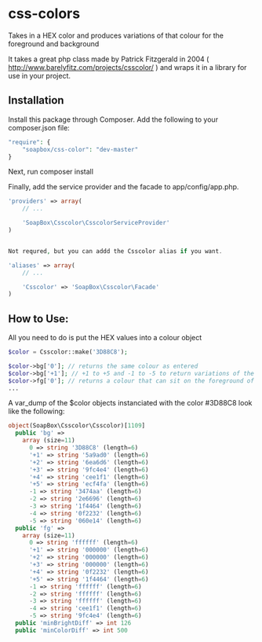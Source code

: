 css-colors
==========

Takes in a HEX color and produces variations of that colour for the foreground and background

It takes a great php class made by Patrick Fitzgerald in 2004 ( http://www.barelyfitz.com/projects/csscolor/ ) and wraps it in a library for use in your project.

## Installation

Install this package through Composer. Add the following to your composer.json file:
```php
"require": {
    "soapbox/css-color": "dev-master"
}
```
Next, run composer install

Finally, add the service provider and the facade to app/config/app.php.
```php
'providers' => array(
    // ...

    'SoapBox\Csscolor\CsscolorServiceProvider'
)


Not requred, but you can addd the Csscolor alias if you want.

'aliases' => array(
    // ...

    'Csscolor' => 'SoapBox\Csscolor\Facade'
)
```


## How to Use:

All you need to do is put the HEX values into a colour object
```php
$color = Csscolor::make('3D88C8');

$color->bg['0']; // returns the same colour as entered
$color->bg['+1']; // +1 to +5 and -1 to -5 to return variations of the colour to work with gradiants
$color->fg['0']; // returns a colour that can sit on the foreground of the defined hex value
...

```

A var_dump of the $color objects instanciated with the color #3D88C8 look like the following:
```php
object(SoapBox\Csscolor\Csscolor)[1109]
  public 'bg' => 
    array (size=11)
      0 => string '3D88C8' (length=6)
      '+1' => string '5a9ad0' (length=6)
      '+2' => string '6ea6d6' (length=6)
      '+3' => string '9fc4e4' (length=6)
      '+4' => string 'cee1f1' (length=6)
      '+5' => string 'ecf4fa' (length=6)
      -1 => string '3474aa' (length=6)
      -2 => string '2e6696' (length=6)
      -3 => string '1f4464' (length=6)
      -4 => string '0f2232' (length=6)
      -5 => string '060e14' (length=6)
  public 'fg' => 
    array (size=11)
      0 => string 'ffffff' (length=6)
      '+1' => string '000000' (length=6)
      '+2' => string '000000' (length=6)
      '+3' => string '000000' (length=6)
      '+4' => string '0f2232' (length=6)
      '+5' => string '1f4464' (length=6)
      -1 => string 'ffffff' (length=6)
      -2 => string 'ffffff' (length=6)
      -3 => string 'ffffff' (length=6)
      -4 => string 'cee1f1' (length=6)
      -5 => string '9fc4e4' (length=6)
  public 'minBrightDiff' => int 126
  public 'minColorDiff' => int 500
```